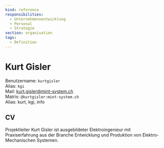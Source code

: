 ```yaml
---
kind: reference
responsibilities:
  - Unternehmensentwicklung
  - Personal
  - Strategie
section: organisation
tags:
  - Definition
---
```

# Kurt Gisler

Benutzername: `kurtgisler`\
Alias: `kgi`\
Mail: kurt.gisler@mint-system.ch\
Matrix: `@kurtgisler:mint-system.ch`\
Alias: kurt, kgi, info

## CV

Projektleiter Kurt Gisler ist ausgebildeter Elektroingenieur mit Praxiserfahrung aus der Branche Entwicklung und Produktion von Elektro-Mechanischen Systemen.